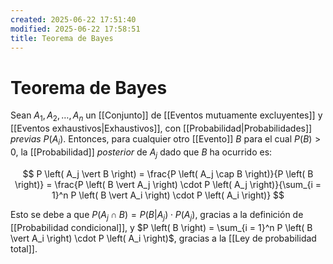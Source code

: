 ```yaml
---
created: 2025-06-22 17:51:40
modified: 2025-06-22 17:58:51
title: Teorema de Bayes
---
```


# Teorema de Bayes

Sean $A_1, A_2, \dots, A_n$ un [[Conjunto]] de [[Eventos mutuamente excluyentes]] y [[Eventos exhaustivos|Exhaustivos]], con [[Probabilidad|Probabilidades]] *previas* $P \left( A_i \right)$. Entonces, para cualquier otro [[Evento]] $B$ para el cual $P \left( B \right) > 0$, la [[Probabilidad]] *posterior* de $A_j$ dado que $B$ ha ocurrido es:

$$
P \left( A_j \vert B \right) =
\frac{P \left( A_j \cap B \right)}{P \left( B \right)} =
\frac{P \left( B \vert A_j \right) \cdot P \left( A_j \right)}{\sum_{i = 1}^n P \left( B \vert A_i \right) \cdot P \left( A_i \right)}
$$

Esto se debe a que $P \left( A_j \cap B \right) = P \left( B \vert A_j \right) \cdot P \left( A_j \right)$, gracias a la definición de [[Probabilidad condicional]], y $P \left( B \right) = \sum_{i = 1}^n P \left( B \vert A_i \right) \cdot P \left( A_i \right)$, gracias a la [[Ley de probabilidad total]].
